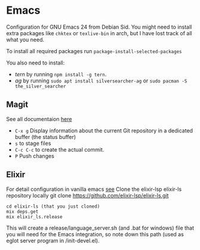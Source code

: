 # Emacs

Configuration for GNU Emacs 24 from Debian Sid.  You might need to
install extra packages like `chktex` or `texlive-bin` in arch, but I
have lost track of all what you need.

To install all required packages run
`package-install-selected-packages`

You also need to install:
* _tern_ by running `npm install -g tern`.
* _ag_ by running `sudo apt install silversearcher-ag` or `sudo pacman -S the_silver_searcher`



## Magit

See all documentaion [here](https://magit.vc/manual/magit.html#Getting-Started)

* `C-x g` Display information about the current Git repository in a dedicated buffer (the status buffer)
* `s` to stage files
* `C-c C-c` to create the actual commit.
* `P` Push changes


## Elixir

For detail configuration in vanilla emacs [see](https://elixirforum.com/t/emacs-elixir-setup-configuration-wiki/19196)
Clone the elixir-lsp elixir-ls repository locally
git clone https://github.com/elixir-lsp/elixir-ls.git
```
cd elixir-ls (that you just cloned)
mix deps.get
mix elixir_ls.release
```

This will create a release/language_server.sh (and .bat for windows)
file that you will need for the Emacs integration, so note down this
path (used as eglot server program in /init-devel.el).
